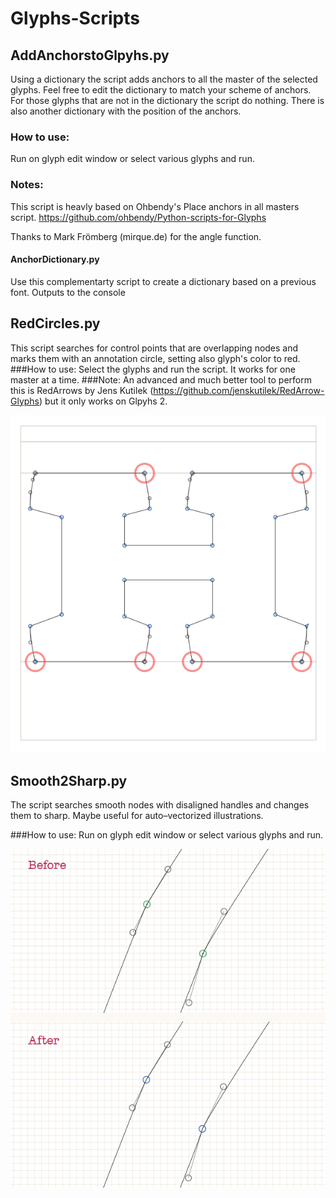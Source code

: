 Glyphs-Scripts
==============
## AddAnchorstoGlpyhs.py
Using a dictionary the script adds anchors to all the master of the selected glyphs.
Feel free to edit the dictionary to match your scheme of anchors.
For those glyphs that are not in the dictionary the script do nothing.
There is also another dictionary with the position of the anchors.
### How to use:
Run on glyph edit window or select various glyphs and run.

### Notes:
This script is heavly based on Ohbendy's Place anchors in all masters script.
https://github.com/ohbendy/Python-scripts-for-Glyphs

Thanks to Mark Frömberg (mirque.de) for the angle function.

#### AnchorDictionary.py
Use this complementarty script to create a dictionary based on a previous font.
Outputs to the console

## RedCircles.py

This script searches for control points that are overlapping nodes and marks them with an annotation circle, setting also glyph's color to red.
###How to use:
Select the glyphs and run the script. It works for one master at a time.
###Note:
An advanced and much better tool to perform this is RedArrows by Jens Kutilek (https://github.com/jenskutilek/RedArrow-Glyphs) but it only works on Glpyhs 2.

![](screen-redcircles.png)

## Smooth2Sharp.py

The script searches smooth nodes with disaligned handles and changes them to sharp. Maybe useful for auto–vectorized illustrations.

###How to use:
Run on glyph edit window or select various glyphs and run.

![](screen-smooth2sharp.png)